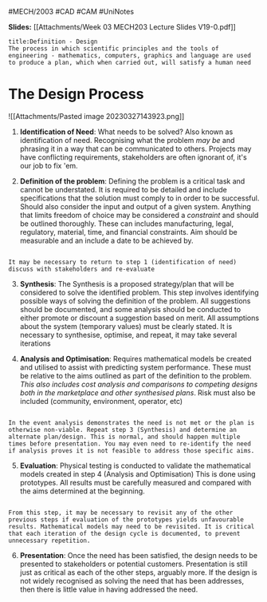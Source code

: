 #MECH/2003 #CAD #CAM #UniNotes

**Slides:**
[[Attachments/Week 03 MECH203 Lecture Slides V19-0.pdf]]

```ad-important
title:Definition - Design
The process in which scientific principles and the tools of engineering - mathematics, computers, graphics and language are used to produce a plan, which when carried out, will satisfy a human need
```

# The Design Process
![[Attachments/Pasted image 20230327143923.png]]

1. **Identification of Need**: What needs to be solved? Also known as identification of need. Recognising what the problem *may be* and phrasing it in a way that can be communicated to others. Projects may have conflicting requirements, stakeholders are often ignorant of, it's our job to fix 'em.

3. **Definition of the problem**: Defining the problem is a critical task and cannot be understated. It is required to be detailed and include specifications that the solution must comply to in order to be successful. Should also consider the input and output of a given system. Anything that limits freedom of choice may be considered a *constraint* and should be outlined thoroughly. These can includes manufacturing, legal, regulatory, material, time, and financial constraints. Aim should be measurable and an include a date to be achieved by.
```ad-important

It may be necessary to return to step 1 (identification of need) discuss with stakeholders and re-evaluate
```


3. **Synthesis**: The Synthesis is a proposed strategy/plan that will be considered to solve the identified problem. This step involves identifying possible ways of solving the definition of the problem. All suggestions should be documented, and some analysis should be conducted to either promote or discount a suggestion based on merit. All assumptions about the system (temporary values) must be clearly stated. It is necessary to synthesise, optimise, and repeat, it may take several iterations

4. **Analysis and Optimisation**: Requires mathematical models be created and utilised to assist with predicting system performance. These must be relative to the aims outlined as part of the definition to the problem.  *This also includes cost analysis and comparisons to competing designs both in the marketplace and other synthesised plans*. Risk must also be included (community, environment, operator, etc)
```ad-important

In the event analysis demonstrates the need is not met or the plan is otherwise non-viable. Repeat step 3 (Synthesis) and determine an alternate plan/design. This is normal, and should happen multiple times before presentation. You may even need to re-identify the need if analysis proves it is not feasible to address those specific aims.
```

5. **Evaluation**: Physical testing is conducted to validate the mathematical models created in step 4 (Analysis and Optimisation) This is done using prototypes. All results must be carefully measured and compared with the aims determined at the beginning.
```ad-important

From this step, it may be necessary to revisit any of the other previous steps if evaluation of the prototypes yields unfavourable results. Mathematical models may need to be revisited. It is critical that each iteration of the design cycle is documented, to prevent unnecessary repetition.
```

6. **Presentation**: Once the need has been satisfied, the design needs to be presented to stakeholders or potential customers. Presentation is still just as critical as each of the other steps, arguably more. If the design is not widely recognised as solving the need that has been addresses, then there is little value in having addressed the need.